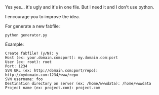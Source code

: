 Yes yes... it's ugly and it's in one file. But I need it and I don't use python.

I encourage you to improve the idea.

For generate a new fabfile:
  
    python generator.py
    
Example:

    Create fabfile? (y/N): y
    Host (ex: your.domain.com:port): my.domain.com:port
    User (ex: root): root
    Port: 1234
    SVN URL (ex: http://domain.com:port/repo):
    http://mydomain.com:1234/www/repo
    SVN username: foo 
    Destination directory on server (ex: /home/wwwdata): /home/wwwdata
    Project name (ex: project.com): project.com
